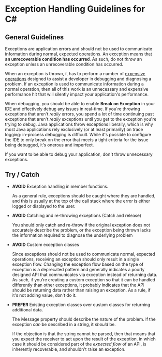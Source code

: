 # Exception Handling Guidelines for C#

## General Guidelines
Exceptions are application errors and should not be used to communicate information during normal, expected operations. An exception means that **an unrecoverable condition has occurred**. As such, do not *throw* an exception unless an unrecoverable condition has occurred.

When an exception is thrown, it has to perform a number of [expensive operations](https://mattwarren.org/2019/01/21/Stackwalking-in-the-.NET-Runtime/) designed to assist a developer in debugging and diagnosing a problem. If an exception is used to communicate information during a normal operation, then all of this work is an unnecessary and expensive performance hit that will silently impact your application's performance.

When debugging, you should be able to enable **Break on Exception** in your IDE and effectively debug any issues in real-time. If you're throwing exceptions that aren't *really* errors, you spend a lot of time continuing past exceptions that aren't *really* exceptions until you get to the exception you're trying to debug. Java applications throw exceptions liberally, which is why most Java applications rely exclusively (or at least primarily) on trace logging: in-process debugging is difficult. While it's possible to configure the IDE to only break on the error that meets a tight criteria for the issue being debugged, it's onerous and imperfect. 

If you want to be able to debug your application, don't throw unnecessary exceptions.

## Try / Catch
- **AVOID** Exception handling in member functions. 

  As a general rule, exceptions should be caught where they are handled, and this is usually at the top of the call stack where the error is either logged or displayed to the user.

- **AVOID** Catching and re-throwing exceptions (Catch and release)

  You should only catch and re-throw if the original exception does not accurately describe the problem, or the exception being thrown lacks the information required to diagnose the underlying problem

- **AVOID** Custom exception classes

  Since exceptions should not be used to communicate normal, expected operations, receiving an exception should only result in a single exception flow. Changing the exception flow based on the type of exception is a deprecated pattern and generally indicates a poorly designed API that communicates via exception instead of returning data. As such, if you're creating a custom exception so that it can be handled differently than other exceptions, it probably indicates that the API should be returning data rather than raising an exception. As a rule, if it's not adding value, don't do it.

- **PREFER** Existing exception classes over custom classes for returning additional data.

  The Message property should describe the nature of the problem. If the exception *can* be described in a string, it *should* be. 
  
  If the objection is that the string cannot be parsed, then that means that you expect the receiver to act upon the result of the exception, in which case it should be considered part of the *expected flow* of an API, is inherently recoverable, and shouldn't raise an exception.
  
 
 
